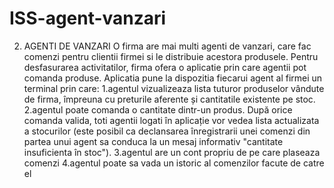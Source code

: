# ISS-agent-vanzari

2. AGENTI DE VANZARI O firma are mai multi agenti de vanzari, care fac comenzi pentru clientii firmei si le distribuie acestora produsele. Pentru desfasurarea activitatilor, firma ofera o aplicatie prin care agentii pot comanda produse. Aplicatia pune la dispozitia fiecarui agent al firmei un terminal prin care: 
    1.agentul vizualizeaza lista tuturor produselor vândute de firma, împreuna cu preturile aferente și cantitatile existente pe stoc. 
    2.agentul poate comanda o cantitate dintr-un produs. După orice comanda valida, toti agentii logati  în  aplicație  vor  vedea  lista  actualizata  a  stocurilor  (este  posibil  ca  declansarea  înregistrarii unei comenzi din partea unui agent sa conduca la un mesaj informativ "cantitate insuficienta în stoc").
    3.agentul are un cont propriu de pe care plaseaza comenzi 
    4.agentul poate sa vada un istoric al comenzilor facute de catre el
